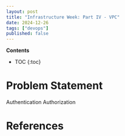 ```yaml
---
layout: post
title: "Infrastructure Week: Part IV - VPC"
date: 2024-12-26
tags: ["devops"]
published: false
---
```


**Contents**
* TOC
{:toc}

# Problem Statement

Authentication
Authorization



# References

[^1]: []()